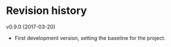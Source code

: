 Revision history
=======================================

v0.9.0 (2017-03-20)

* First development version, setting the baseline for the project.
